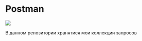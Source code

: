 # Postman
![](https://images.g2crowd.com/uploads/product/image/large_detail/large_detail_fd527e1fc777d9e31b2a28e8d3c959a4/postman.jpg)

В данном репозитории хранятися мои коллекции запросов
